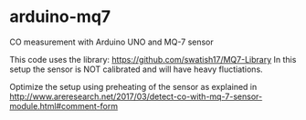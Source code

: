 # arduino-mq7
CO measurement with Arduino UNO and MQ-7 sensor

This code uses the library: https://github.com/swatish17/MQ7-Library
In this setup the sensor is NOT calibrated and will have heavy fluctiations.

Optimize the setup using preheating of the sensor as explained in  http://www.areresearch.net/2017/03/detect-co-with-mq-7-sensor-module.html#comment-form
